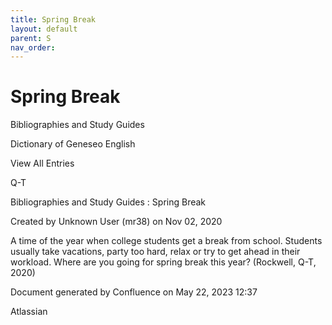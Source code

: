 ```yaml
---
title: Spring Break
layout: default
parent: S
nav_order:
---
```


# Spring Break

Bibliographies and Study Guides

Dictionary of Geneseo English

View All Entries

Q-T

Bibliographies and Study Guides : Spring Break

Created by  Unknown User (mr38) on Nov 02, 2020

A time of the year when college students get a break from school. Students usually take vacations, party too hard, relax or try to get ahead in their workload. Where are you going for spring break this year? (Rockwell, Q-T, 2020)

Document generated by Confluence on May 22, 2023 12:37

Atlassian
